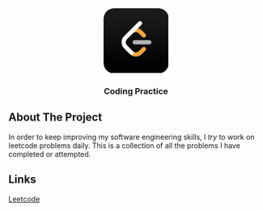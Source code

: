 <div align="center">
	<a href="https://github.com/foflores10/CodingPractice">
		<img src="media/icon.png">
	</a>
	<h3>Coding Practice</h3>
</div>

## About The Project

In order to keep improving my software engineering skills, I *try* to work on leetcode problems daily. This is a collection of all the problems I have completed or attempted.

## Links

[Leetcode](https://leetcode.com/foflores10/)
